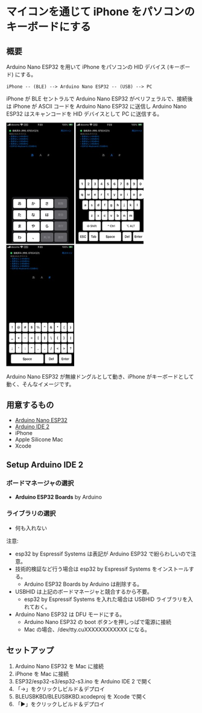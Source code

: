 # マイコンを通じて iPhone をパソコンのキーボードにする

## 概要

Arduino Nano ESP32 を用いて iPhone をパソコンの HID デバイス (キーボード) にする。

```text
iPhone -- (BLE) --> Arduino Nano ESP32 -- (USB) --> PC
```

iPhone が BLE セントラルで Arduino Nano ESP32 がペリフェラルで、接続後は iPhone が ASCII コードを Arduino Nano ESP32 に送信し Arduino Nano ESP32 はスキャンコードを HID デバイスとして PC に送信する。

![screenshot1](./docs/IMG_0451.jpeg)
![screenshot2](./docs/IMG_0452.jpeg)
![screenshot3](./docs/IMG_0453.jpeg)

Arduino Nano ESP32 が無線ドングルとして動き、iPhone がキーボードとして動く、そんなイメージです。

## 用意するもの

- [Arduino Nano ESP32](https://docs.arduino.cc/hardware/nano-esp32/)
- [Arduino IDE 2](https://docs.arduino.cc/software/ide-v2/tutorials/getting-started-ide-v2/)
- iPhone
- Apple Silicone Mac
- Xcode

## Setup Arduino IDE 2

### ボードマネージャの選択

- **Arduino ESP32 Boards** by Arduino

### ライブラリの選択

- 何も入れない

注意:

- esp32 by Espressif Systems は表記が Arduino ESP32 で紛らわしいので注意。
- 技術的検証など行う場合は esp32 by Espressif Systems をインストールする。
  - Arduino ESP32 Boards by Arduino は削除する。
- USBHID は上記のボードマネージャと競合するから不要。
  - esp32 by Espressif Systems を入れた場合は USBHID ライブラリを入れておく。
- Arduino Nano ESP32 は DFU モードにする。
  - Arduino Nano ESP32 の boot ボタンを押しっぱで電源に接続
  - Mac の場合、/dev/tty.cuXXXXXXXXXXXX になる。

## セットアップ

1. Arduino Nano ESP32 を Mac に接続
2. iPhone を Mac に接続
3. ESP32/esp32-s3/esp32-s3.ino を Arduino IDE 2 で開く
4. 「→」をクリックしビルド＆デプロイ
5. BLEUSBKBD/BLEUSBKBD.xcodeproj を Xcode で開く
6. 「▶︎」をクリックしビルド＆デプロイ
